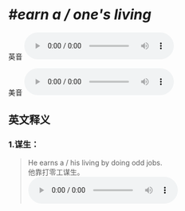 # ***\#earn a / one's living*** 
英音
<audio src="./media/earn a living1_AAC.aac" controls="controls"></audio>

美音
<audio src="./media/earn a living 2_AAC.aac" controls="controls"></audio>



  

英文释义
---
### 1.**谋生：**  

 > He earns a / his living by doing odd jobs.   
 > 他靠打零工谋生。    
<audio src="./media/earn-3.aac" controls="controls"></audio>



